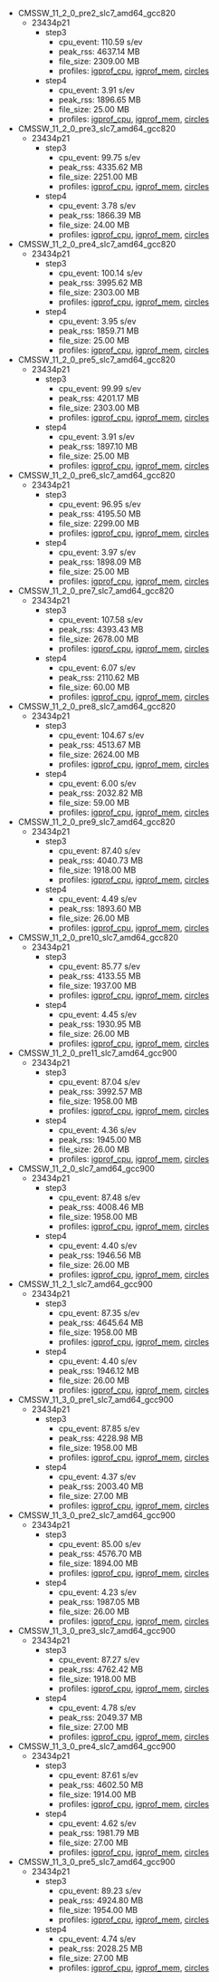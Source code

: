 - CMSSW_11_2_0_pre2_slc7_amd64_gcc820
  - 23434p21
    - step3
      - cpu_event: 110.59 s/ev
      - peak_rss: 4637.14 MB
      - file_size: 2309.00 MB
      - profiles: [igprof_cpu](https://cms-reco-profiling.web.cern.ch/cms-reco-profiling/cgi-bin/igprof-navigator/releases/CMSSW_11_2_0_pre2/23434.21/step3/cpu), [igprof_mem](https://cms-reco-profiling.web.cern.ch/cms-reco-profiling/cgi-bin/igprof-navigator/releases/CMSSW_11_2_0_pre2/23434.21/step3/mem), [circles](http://cms-reco-profiling.web.cern.ch/cms-reco-profiling/circles/piechart.php?local=false&dataset=CMSSW_11_2_0_pre2%2Fslc7_amd64_gcc820%2F23434.21%2Fstep3_circles&resource=time_thread&colours=default&groups=reco_PhaseII&threshold=0)
    - step4
      - cpu_event: 3.91 s/ev
      - peak_rss: 1896.65 MB
      - file_size: 25.00 MB
      - profiles: [igprof_cpu](https://cms-reco-profiling.web.cern.ch/cms-reco-profiling/cgi-bin/igprof-navigator/releases/CMSSW_11_2_0_pre2/23434.21/step4/cpu), [igprof_mem](https://cms-reco-profiling.web.cern.ch/cms-reco-profiling/cgi-bin/igprof-navigator/releases/CMSSW_11_2_0_pre2/23434.21/step4/mem), [circles](http://cms-reco-profiling.web.cern.ch/cms-reco-profiling/circles/piechart.php?local=false&dataset=CMSSW_11_2_0_pre2%2Fslc7_amd64_gcc820%2F23434.21%2Fstep4_circles&resource=time_thread&colours=default&groups=reco_PhaseII&threshold=0)
- CMSSW_11_2_0_pre3_slc7_amd64_gcc820
  - 23434p21
    - step3
      - cpu_event: 99.75 s/ev
      - peak_rss: 4335.62 MB
      - file_size: 2251.00 MB
      - profiles: [igprof_cpu](https://cms-reco-profiling.web.cern.ch/cms-reco-profiling/cgi-bin/igprof-navigator/releases/CMSSW_11_2_0_pre3/23434.21/step3/cpu), [igprof_mem](https://cms-reco-profiling.web.cern.ch/cms-reco-profiling/cgi-bin/igprof-navigator/releases/CMSSW_11_2_0_pre3/23434.21/step3/mem), [circles](http://cms-reco-profiling.web.cern.ch/cms-reco-profiling/circles/piechart.php?local=false&dataset=CMSSW_11_2_0_pre3%2Fslc7_amd64_gcc820%2F23434.21%2Fstep3_circles&resource=time_thread&colours=default&groups=reco_PhaseII&threshold=0)
    - step4
      - cpu_event: 3.78 s/ev
      - peak_rss: 1866.39 MB
      - file_size: 24.00 MB
      - profiles: [igprof_cpu](https://cms-reco-profiling.web.cern.ch/cms-reco-profiling/cgi-bin/igprof-navigator/releases/CMSSW_11_2_0_pre3/23434.21/step4/cpu), [igprof_mem](https://cms-reco-profiling.web.cern.ch/cms-reco-profiling/cgi-bin/igprof-navigator/releases/CMSSW_11_2_0_pre3/23434.21/step4/mem), [circles](http://cms-reco-profiling.web.cern.ch/cms-reco-profiling/circles/piechart.php?local=false&dataset=CMSSW_11_2_0_pre3%2Fslc7_amd64_gcc820%2F23434.21%2Fstep4_circles&resource=time_thread&colours=default&groups=reco_PhaseII&threshold=0)
- CMSSW_11_2_0_pre4_slc7_amd64_gcc820
  - 23434p21
    - step3
      - cpu_event: 100.14 s/ev
      - peak_rss: 3995.62 MB
      - file_size: 2303.00 MB
      - profiles: [igprof_cpu](https://cms-reco-profiling.web.cern.ch/cms-reco-profiling/cgi-bin/igprof-navigator/releases/CMSSW_11_2_0_pre4/23434.21/step3/cpu), [igprof_mem](https://cms-reco-profiling.web.cern.ch/cms-reco-profiling/cgi-bin/igprof-navigator/releases/CMSSW_11_2_0_pre4/23434.21/step3/mem), [circles](http://cms-reco-profiling.web.cern.ch/cms-reco-profiling/circles/piechart.php?local=false&dataset=CMSSW_11_2_0_pre4%2Fslc7_amd64_gcc820%2F23434.21%2Fstep3_circles&resource=time_thread&colours=default&groups=reco_PhaseII&threshold=0)
    - step4
      - cpu_event: 3.95 s/ev
      - peak_rss: 1859.71 MB
      - file_size: 25.00 MB
      - profiles: [igprof_cpu](https://cms-reco-profiling.web.cern.ch/cms-reco-profiling/cgi-bin/igprof-navigator/releases/CMSSW_11_2_0_pre4/23434.21/step4/cpu), [igprof_mem](https://cms-reco-profiling.web.cern.ch/cms-reco-profiling/cgi-bin/igprof-navigator/releases/CMSSW_11_2_0_pre4/23434.21/step4/mem), [circles](http://cms-reco-profiling.web.cern.ch/cms-reco-profiling/circles/piechart.php?local=false&dataset=CMSSW_11_2_0_pre4%2Fslc7_amd64_gcc820%2F23434.21%2Fstep4_circles&resource=time_thread&colours=default&groups=reco_PhaseII&threshold=0)
- CMSSW_11_2_0_pre5_slc7_amd64_gcc820
  - 23434p21
    - step3
      - cpu_event: 99.99 s/ev
      - peak_rss: 4201.17 MB
      - file_size: 2303.00 MB
      - profiles: [igprof_cpu](https://cms-reco-profiling.web.cern.ch/cms-reco-profiling/cgi-bin/igprof-navigator/releases/CMSSW_11_2_0_pre5/23434.21/step3/cpu), [igprof_mem](https://cms-reco-profiling.web.cern.ch/cms-reco-profiling/cgi-bin/igprof-navigator/releases/CMSSW_11_2_0_pre5/23434.21/step3/mem), [circles](http://cms-reco-profiling.web.cern.ch/cms-reco-profiling/circles/piechart.php?local=false&dataset=CMSSW_11_2_0_pre5%2Fslc7_amd64_gcc820%2F23434.21%2Fstep3_circles&resource=time_thread&colours=default&groups=reco_PhaseII&threshold=0)
    - step4
      - cpu_event: 3.91 s/ev
      - peak_rss: 1897.10 MB
      - file_size: 25.00 MB
      - profiles: [igprof_cpu](https://cms-reco-profiling.web.cern.ch/cms-reco-profiling/cgi-bin/igprof-navigator/releases/CMSSW_11_2_0_pre5/23434.21/step4/cpu), [igprof_mem](https://cms-reco-profiling.web.cern.ch/cms-reco-profiling/cgi-bin/igprof-navigator/releases/CMSSW_11_2_0_pre5/23434.21/step4/mem), [circles](http://cms-reco-profiling.web.cern.ch/cms-reco-profiling/circles/piechart.php?local=false&dataset=CMSSW_11_2_0_pre5%2Fslc7_amd64_gcc820%2F23434.21%2Fstep4_circles&resource=time_thread&colours=default&groups=reco_PhaseII&threshold=0)
- CMSSW_11_2_0_pre6_slc7_amd64_gcc820
  - 23434p21
    - step3
      - cpu_event: 96.95 s/ev
      - peak_rss: 4195.50 MB
      - file_size: 2299.00 MB
      - profiles: [igprof_cpu](https://cms-reco-profiling.web.cern.ch/cms-reco-profiling/cgi-bin/igprof-navigator/releases/CMSSW_11_2_0_pre6/23434.21/step3/cpu), [igprof_mem](https://cms-reco-profiling.web.cern.ch/cms-reco-profiling/cgi-bin/igprof-navigator/releases/CMSSW_11_2_0_pre6/23434.21/step3/mem), [circles](http://cms-reco-profiling.web.cern.ch/cms-reco-profiling/circles/piechart.php?local=false&dataset=CMSSW_11_2_0_pre6%2Fslc7_amd64_gcc820%2F23434.21%2Fstep3_circles&resource=time_thread&colours=default&groups=reco_PhaseII&threshold=0)
    - step4
      - cpu_event: 3.97 s/ev
      - peak_rss: 1898.09 MB
      - file_size: 25.00 MB
      - profiles: [igprof_cpu](https://cms-reco-profiling.web.cern.ch/cms-reco-profiling/cgi-bin/igprof-navigator/releases/CMSSW_11_2_0_pre6/23434.21/step4/cpu), [igprof_mem](https://cms-reco-profiling.web.cern.ch/cms-reco-profiling/cgi-bin/igprof-navigator/releases/CMSSW_11_2_0_pre6/23434.21/step4/mem), [circles](http://cms-reco-profiling.web.cern.ch/cms-reco-profiling/circles/piechart.php?local=false&dataset=CMSSW_11_2_0_pre6%2Fslc7_amd64_gcc820%2F23434.21%2Fstep4_circles&resource=time_thread&colours=default&groups=reco_PhaseII&threshold=0)
- CMSSW_11_2_0_pre7_slc7_amd64_gcc820
  - 23434p21
    - step3
      - cpu_event: 107.58 s/ev
      - peak_rss: 4393.43 MB
      - file_size: 2678.00 MB
      - profiles: [igprof_cpu](https://cms-reco-profiling.web.cern.ch/cms-reco-profiling/cgi-bin/igprof-navigator/releases/CMSSW_11_2_0_pre7/23434.21/step3/cpu), [igprof_mem](https://cms-reco-profiling.web.cern.ch/cms-reco-profiling/cgi-bin/igprof-navigator/releases/CMSSW_11_2_0_pre7/23434.21/step3/mem), [circles](http://cms-reco-profiling.web.cern.ch/cms-reco-profiling/circles/piechart.php?local=false&dataset=CMSSW_11_2_0_pre7%2Fslc7_amd64_gcc820%2F23434.21%2Fstep3_circles&resource=time_thread&colours=default&groups=reco_PhaseII&threshold=0)
    - step4
      - cpu_event: 6.07 s/ev
      - peak_rss: 2110.62 MB
      - file_size: 60.00 MB
      - profiles: [igprof_cpu](https://cms-reco-profiling.web.cern.ch/cms-reco-profiling/cgi-bin/igprof-navigator/releases/CMSSW_11_2_0_pre7/23434.21/step4/cpu), [igprof_mem](https://cms-reco-profiling.web.cern.ch/cms-reco-profiling/cgi-bin/igprof-navigator/releases/CMSSW_11_2_0_pre7/23434.21/step4/mem), [circles](http://cms-reco-profiling.web.cern.ch/cms-reco-profiling/circles/piechart.php?local=false&dataset=CMSSW_11_2_0_pre7%2Fslc7_amd64_gcc820%2F23434.21%2Fstep4_circles&resource=time_thread&colours=default&groups=reco_PhaseII&threshold=0)
- CMSSW_11_2_0_pre8_slc7_amd64_gcc820
  - 23434p21
    - step3
      - cpu_event: 104.67 s/ev
      - peak_rss: 4513.67 MB
      - file_size: 2624.00 MB
      - profiles: [igprof_cpu](https://cms-reco-profiling.web.cern.ch/cms-reco-profiling/cgi-bin/igprof-navigator/releases/CMSSW_11_2_0_pre8/23434.21/step3/cpu), [igprof_mem](https://cms-reco-profiling.web.cern.ch/cms-reco-profiling/cgi-bin/igprof-navigator/releases/CMSSW_11_2_0_pre8/23434.21/step3/mem), [circles](http://cms-reco-profiling.web.cern.ch/cms-reco-profiling/circles/piechart.php?local=false&dataset=CMSSW_11_2_0_pre8%2Fslc7_amd64_gcc820%2F23434.21%2Fstep3_circles&resource=time_thread&colours=default&groups=reco_PhaseII&threshold=0)
    - step4
      - cpu_event: 6.00 s/ev
      - peak_rss: 2032.82 MB
      - file_size: 59.00 MB
      - profiles: [igprof_cpu](https://cms-reco-profiling.web.cern.ch/cms-reco-profiling/cgi-bin/igprof-navigator/releases/CMSSW_11_2_0_pre8/23434.21/step4/cpu), [igprof_mem](https://cms-reco-profiling.web.cern.ch/cms-reco-profiling/cgi-bin/igprof-navigator/releases/CMSSW_11_2_0_pre8/23434.21/step4/mem), [circles](http://cms-reco-profiling.web.cern.ch/cms-reco-profiling/circles/piechart.php?local=false&dataset=CMSSW_11_2_0_pre8%2Fslc7_amd64_gcc820%2F23434.21%2Fstep4_circles&resource=time_thread&colours=default&groups=reco_PhaseII&threshold=0)
- CMSSW_11_2_0_pre9_slc7_amd64_gcc820
  - 23434p21
    - step3
      - cpu_event: 87.40 s/ev
      - peak_rss: 4040.73 MB
      - file_size: 1918.00 MB
      - profiles: [igprof_cpu](https://cms-reco-profiling.web.cern.ch/cms-reco-profiling/cgi-bin/igprof-navigator/releases/CMSSW_11_2_0_pre9/23434.21/step3/cpu), [igprof_mem](https://cms-reco-profiling.web.cern.ch/cms-reco-profiling/cgi-bin/igprof-navigator/releases/CMSSW_11_2_0_pre9/23434.21/step3/mem), [circles](http://cms-reco-profiling.web.cern.ch/cms-reco-profiling/circles/piechart.php?local=false&dataset=CMSSW_11_2_0_pre9%2Fslc7_amd64_gcc820%2F23434.21%2Fstep3_circles&resource=time_thread&colours=default&groups=reco_PhaseII&threshold=0)
    - step4
      - cpu_event: 4.49 s/ev
      - peak_rss: 1893.60 MB
      - file_size: 26.00 MB
      - profiles: [igprof_cpu](https://cms-reco-profiling.web.cern.ch/cms-reco-profiling/cgi-bin/igprof-navigator/releases/CMSSW_11_2_0_pre9/23434.21/step4/cpu), [igprof_mem](https://cms-reco-profiling.web.cern.ch/cms-reco-profiling/cgi-bin/igprof-navigator/releases/CMSSW_11_2_0_pre9/23434.21/step4/mem), [circles](http://cms-reco-profiling.web.cern.ch/cms-reco-profiling/circles/piechart.php?local=false&dataset=CMSSW_11_2_0_pre9%2Fslc7_amd64_gcc820%2F23434.21%2Fstep4_circles&resource=time_thread&colours=default&groups=reco_PhaseII&threshold=0)
- CMSSW_11_2_0_pre10_slc7_amd64_gcc820
  - 23434p21
    - step3
      - cpu_event: 85.77 s/ev
      - peak_rss: 4133.55 MB
      - file_size: 1937.00 MB
      - profiles: [igprof_cpu](https://cms-reco-profiling.web.cern.ch/cms-reco-profiling/cgi-bin/igprof-navigator/releases/CMSSW_11_2_0_pre10/23434.21/step3/cpu), [igprof_mem](https://cms-reco-profiling.web.cern.ch/cms-reco-profiling/cgi-bin/igprof-navigator/releases/CMSSW_11_2_0_pre10/23434.21/step3/mem), [circles](http://cms-reco-profiling.web.cern.ch/cms-reco-profiling/circles/piechart.php?local=false&dataset=CMSSW_11_2_0_pre10%2Fslc7_amd64_gcc820%2F23434.21%2Fstep3_circles&resource=time_thread&colours=default&groups=reco_PhaseII&threshold=0)
    - step4
      - cpu_event: 4.45 s/ev
      - peak_rss: 1930.95 MB
      - file_size: 26.00 MB
      - profiles: [igprof_cpu](https://cms-reco-profiling.web.cern.ch/cms-reco-profiling/cgi-bin/igprof-navigator/releases/CMSSW_11_2_0_pre10/23434.21/step4/cpu), [igprof_mem](https://cms-reco-profiling.web.cern.ch/cms-reco-profiling/cgi-bin/igprof-navigator/releases/CMSSW_11_2_0_pre10/23434.21/step4/mem), [circles](http://cms-reco-profiling.web.cern.ch/cms-reco-profiling/circles/piechart.php?local=false&dataset=CMSSW_11_2_0_pre10%2Fslc7_amd64_gcc820%2F23434.21%2Fstep4_circles&resource=time_thread&colours=default&groups=reco_PhaseII&threshold=0)
- CMSSW_11_2_0_pre11_slc7_amd64_gcc900
  - 23434p21
    - step3
      - cpu_event: 87.04 s/ev
      - peak_rss: 3992.57 MB
      - file_size: 1958.00 MB
      - profiles: [igprof_cpu](https://cms-reco-profiling.web.cern.ch/cms-reco-profiling/cgi-bin/igprof-navigator/releases/CMSSW_11_2_0_pre11/23434.21/step3/cpu), [igprof_mem](https://cms-reco-profiling.web.cern.ch/cms-reco-profiling/cgi-bin/igprof-navigator/releases/CMSSW_11_2_0_pre11/23434.21/step3/mem), [circles](http://cms-reco-profiling.web.cern.ch/cms-reco-profiling/circles/piechart.php?local=false&dataset=CMSSW_11_2_0_pre11%2Fslc7_amd64_gcc900%2F23434.21%2Fstep3_circles&resource=time_thread&colours=default&groups=reco_PhaseII&threshold=0)
    - step4
      - cpu_event: 4.36 s/ev
      - peak_rss: 1945.00 MB
      - file_size: 26.00 MB
      - profiles: [igprof_cpu](https://cms-reco-profiling.web.cern.ch/cms-reco-profiling/cgi-bin/igprof-navigator/releases/CMSSW_11_2_0_pre11/23434.21/step4/cpu), [igprof_mem](https://cms-reco-profiling.web.cern.ch/cms-reco-profiling/cgi-bin/igprof-navigator/releases/CMSSW_11_2_0_pre11/23434.21/step4/mem), [circles](http://cms-reco-profiling.web.cern.ch/cms-reco-profiling/circles/piechart.php?local=false&dataset=CMSSW_11_2_0_pre11%2Fslc7_amd64_gcc900%2F23434.21%2Fstep4_circles&resource=time_thread&colours=default&groups=reco_PhaseII&threshold=0)
- CMSSW_11_2_0_slc7_amd64_gcc900
  - 23434p21
    - step3
      - cpu_event: 87.48 s/ev
      - peak_rss: 4008.46 MB
      - file_size: 1958.00 MB
      - profiles: [igprof_cpu](https://cms-reco-profiling.web.cern.ch/cms-reco-profiling/cgi-bin/igprof-navigator/releases/CMSSW_11_2_0/23434.21/step3/cpu), [igprof_mem](https://cms-reco-profiling.web.cern.ch/cms-reco-profiling/cgi-bin/igprof-navigator/releases/CMSSW_11_2_0/23434.21/step3/mem), [circles](http://cms-reco-profiling.web.cern.ch/cms-reco-profiling/circles/piechart.php?local=false&dataset=CMSSW_11_2_0%2Fslc7_amd64_gcc900%2F23434.21%2Fstep3_circles&resource=time_thread&colours=default&groups=reco_PhaseII&threshold=0)
    - step4
      - cpu_event: 4.40 s/ev
      - peak_rss: 1946.56 MB
      - file_size: 26.00 MB
      - profiles: [igprof_cpu](https://cms-reco-profiling.web.cern.ch/cms-reco-profiling/cgi-bin/igprof-navigator/releases/CMSSW_11_2_0/23434.21/step4/cpu), [igprof_mem](https://cms-reco-profiling.web.cern.ch/cms-reco-profiling/cgi-bin/igprof-navigator/releases/CMSSW_11_2_0/23434.21/step4/mem), [circles](http://cms-reco-profiling.web.cern.ch/cms-reco-profiling/circles/piechart.php?local=false&dataset=CMSSW_11_2_0%2Fslc7_amd64_gcc900%2F23434.21%2Fstep4_circles&resource=time_thread&colours=default&groups=reco_PhaseII&threshold=0)
- CMSSW_11_2_1_slc7_amd64_gcc900
  - 23434p21
    - step3
      - cpu_event: 87.35 s/ev
      - peak_rss: 4645.64 MB
      - file_size: 1958.00 MB
      - profiles: [igprof_cpu](https://cms-reco-profiling.web.cern.ch/cms-reco-profiling/cgi-bin/igprof-navigator/releases/CMSSW_11_2_1/23434.21/step3/cpu), [igprof_mem](https://cms-reco-profiling.web.cern.ch/cms-reco-profiling/cgi-bin/igprof-navigator/releases/CMSSW_11_2_1/23434.21/step3/mem), [circles](http://cms-reco-profiling.web.cern.ch/cms-reco-profiling/circles/piechart.php?local=false&dataset=CMSSW_11_2_1%2Fslc7_amd64_gcc900%2F23434.21%2Fstep3_circles&resource=time_thread&colours=default&groups=reco_PhaseII&threshold=0)
    - step4
      - cpu_event: 4.40 s/ev
      - peak_rss: 1946.12 MB
      - file_size: 26.00 MB
      - profiles: [igprof_cpu](https://cms-reco-profiling.web.cern.ch/cms-reco-profiling/cgi-bin/igprof-navigator/releases/CMSSW_11_2_1/23434.21/step4/cpu), [igprof_mem](https://cms-reco-profiling.web.cern.ch/cms-reco-profiling/cgi-bin/igprof-navigator/releases/CMSSW_11_2_1/23434.21/step4/mem), [circles](http://cms-reco-profiling.web.cern.ch/cms-reco-profiling/circles/piechart.php?local=false&dataset=CMSSW_11_2_1%2Fslc7_amd64_gcc900%2F23434.21%2Fstep4_circles&resource=time_thread&colours=default&groups=reco_PhaseII&threshold=0)
- CMSSW_11_3_0_pre1_slc7_amd64_gcc900
  - 23434p21
    - step3
      - cpu_event: 87.85 s/ev
      - peak_rss: 4228.98 MB
      - file_size: 1958.00 MB
      - profiles: [igprof_cpu](https://cms-reco-profiling.web.cern.ch/cms-reco-profiling/cgi-bin/igprof-navigator/releases/CMSSW_11_3_0_pre1/23434.21/step3/cpu), [igprof_mem](https://cms-reco-profiling.web.cern.ch/cms-reco-profiling/cgi-bin/igprof-navigator/releases/CMSSW_11_3_0_pre1/23434.21/step3/mem), [circles](http://cms-reco-profiling.web.cern.ch/cms-reco-profiling/circles/piechart.php?local=false&dataset=CMSSW_11_3_0_pre1%2Fslc7_amd64_gcc900%2F23434.21%2Fstep3_circles&resource=time_thread&colours=default&groups=reco_PhaseII&threshold=0)
    - step4
      - cpu_event: 4.37 s/ev
      - peak_rss: 2003.40 MB
      - file_size: 27.00 MB
      - profiles: [igprof_cpu](https://cms-reco-profiling.web.cern.ch/cms-reco-profiling/cgi-bin/igprof-navigator/releases/CMSSW_11_3_0_pre1/23434.21/step4/cpu), [igprof_mem](https://cms-reco-profiling.web.cern.ch/cms-reco-profiling/cgi-bin/igprof-navigator/releases/CMSSW_11_3_0_pre1/23434.21/step4/mem), [circles](http://cms-reco-profiling.web.cern.ch/cms-reco-profiling/circles/piechart.php?local=false&dataset=CMSSW_11_3_0_pre1%2Fslc7_amd64_gcc900%2F23434.21%2Fstep4_circles&resource=time_thread&colours=default&groups=reco_PhaseII&threshold=0)
- CMSSW_11_3_0_pre2_slc7_amd64_gcc900
  - 23434p21
    - step3
      - cpu_event: 85.00 s/ev
      - peak_rss: 4576.70 MB
      - file_size: 1894.00 MB
      - profiles: [igprof_cpu](https://cms-reco-profiling.web.cern.ch/cms-reco-profiling/cgi-bin/igprof-navigator/releases/CMSSW_11_3_0_pre2/23434.21/step3/cpu), [igprof_mem](https://cms-reco-profiling.web.cern.ch/cms-reco-profiling/cgi-bin/igprof-navigator/releases/CMSSW_11_3_0_pre2/23434.21/step3/mem), [circles](http://cms-reco-profiling.web.cern.ch/cms-reco-profiling/circles/piechart.php?local=false&dataset=CMSSW_11_3_0_pre2%2Fslc7_amd64_gcc900%2F23434.21%2Fstep3_circles&resource=time_thread&colours=default&groups=reco_PhaseII&threshold=0)
    - step4
      - cpu_event: 4.23 s/ev
      - peak_rss: 1987.05 MB
      - file_size: 26.00 MB
      - profiles: [igprof_cpu](https://cms-reco-profiling.web.cern.ch/cms-reco-profiling/cgi-bin/igprof-navigator/releases/CMSSW_11_3_0_pre2/23434.21/step4/cpu), [igprof_mem](https://cms-reco-profiling.web.cern.ch/cms-reco-profiling/cgi-bin/igprof-navigator/releases/CMSSW_11_3_0_pre2/23434.21/step4/mem), [circles](http://cms-reco-profiling.web.cern.ch/cms-reco-profiling/circles/piechart.php?local=false&dataset=CMSSW_11_3_0_pre2%2Fslc7_amd64_gcc900%2F23434.21%2Fstep4_circles&resource=time_thread&colours=default&groups=reco_PhaseII&threshold=0)
- CMSSW_11_3_0_pre3_slc7_amd64_gcc900
  - 23434p21
    - step3
      - cpu_event: 87.27 s/ev
      - peak_rss: 4762.42 MB
      - file_size: 1918.00 MB
      - profiles: [igprof_cpu](https://cms-reco-profiling.web.cern.ch/cms-reco-profiling/cgi-bin/igprof-navigator/releases/CMSSW_11_3_0_pre3/23434.21/step3/cpu), [igprof_mem](https://cms-reco-profiling.web.cern.ch/cms-reco-profiling/cgi-bin/igprof-navigator/releases/CMSSW_11_3_0_pre3/23434.21/step3/mem), [circles](http://cms-reco-profiling.web.cern.ch/cms-reco-profiling/circles/piechart.php?local=false&dataset=CMSSW_11_3_0_pre3%2Fslc7_amd64_gcc900%2F23434.21%2Fstep3_circles&resource=time_thread&colours=default&groups=reco_PhaseII&threshold=0)
    - step4
      - cpu_event: 4.78 s/ev
      - peak_rss: 2049.37 MB
      - file_size: 27.00 MB
      - profiles: [igprof_cpu](https://cms-reco-profiling.web.cern.ch/cms-reco-profiling/cgi-bin/igprof-navigator/releases/CMSSW_11_3_0_pre3/23434.21/step4/cpu), [igprof_mem](https://cms-reco-profiling.web.cern.ch/cms-reco-profiling/cgi-bin/igprof-navigator/releases/CMSSW_11_3_0_pre3/23434.21/step4/mem), [circles](http://cms-reco-profiling.web.cern.ch/cms-reco-profiling/circles/piechart.php?local=false&dataset=CMSSW_11_3_0_pre3%2Fslc7_amd64_gcc900%2F23434.21%2Fstep4_circles&resource=time_thread&colours=default&groups=reco_PhaseII&threshold=0)
- CMSSW_11_3_0_pre4_slc7_amd64_gcc900
  - 23434p21
    - step3
      - cpu_event: 87.61 s/ev
      - peak_rss: 4602.50 MB
      - file_size: 1914.00 MB
      - profiles: [igprof_cpu](https://cms-reco-profiling.web.cern.ch/cms-reco-profiling/cgi-bin/igprof-navigator/releases/CMSSW_11_3_0_pre4/23434.21/step3/cpu), [igprof_mem](https://cms-reco-profiling.web.cern.ch/cms-reco-profiling/cgi-bin/igprof-navigator/releases/CMSSW_11_3_0_pre4/23434.21/step3/mem), [circles](http://cms-reco-profiling.web.cern.ch/cms-reco-profiling/circles/piechart.php?local=false&dataset=CMSSW_11_3_0_pre4%2Fslc7_amd64_gcc900%2F23434.21%2Fstep3_circles&resource=time_thread&colours=default&groups=reco_PhaseII&threshold=0)
    - step4
      - cpu_event: 4.62 s/ev
      - peak_rss: 1981.79 MB
      - file_size: 27.00 MB
      - profiles: [igprof_cpu](https://cms-reco-profiling.web.cern.ch/cms-reco-profiling/cgi-bin/igprof-navigator/releases/CMSSW_11_3_0_pre4/23434.21/step4/cpu), [igprof_mem](https://cms-reco-profiling.web.cern.ch/cms-reco-profiling/cgi-bin/igprof-navigator/releases/CMSSW_11_3_0_pre4/23434.21/step4/mem), [circles](http://cms-reco-profiling.web.cern.ch/cms-reco-profiling/circles/piechart.php?local=false&dataset=CMSSW_11_3_0_pre4%2Fslc7_amd64_gcc900%2F23434.21%2Fstep4_circles&resource=time_thread&colours=default&groups=reco_PhaseII&threshold=0)
- CMSSW_11_3_0_pre5_slc7_amd64_gcc900
  - 23434p21
    - step3
      - cpu_event: 89.23 s/ev
      - peak_rss: 4924.80 MB
      - file_size: 1954.00 MB
      - profiles: [igprof_cpu](https://cms-reco-profiling.web.cern.ch/cms-reco-profiling/cgi-bin/igprof-navigator/releases/CMSSW_11_3_0_pre5/23434.21/step3/cpu), [igprof_mem](https://cms-reco-profiling.web.cern.ch/cms-reco-profiling/cgi-bin/igprof-navigator/releases/CMSSW_11_3_0_pre5/23434.21/step3/mem), [circles](http://cms-reco-profiling.web.cern.ch/cms-reco-profiling/circles/piechart.php?local=false&dataset=CMSSW_11_3_0_pre5%2Fslc7_amd64_gcc900%2F23434.21%2Fstep3_circles&resource=time_thread&colours=default&groups=reco_PhaseII&threshold=0)
    - step4
      - cpu_event: 4.74 s/ev
      - peak_rss: 2028.25 MB
      - file_size: 27.00 MB
      - profiles: [igprof_cpu](https://cms-reco-profiling.web.cern.ch/cms-reco-profiling/cgi-bin/igprof-navigator/releases/CMSSW_11_3_0_pre5/23434.21/step4/cpu), [igprof_mem](https://cms-reco-profiling.web.cern.ch/cms-reco-profiling/cgi-bin/igprof-navigator/releases/CMSSW_11_3_0_pre5/23434.21/step4/mem), [circles](http://cms-reco-profiling.web.cern.ch/cms-reco-profiling/circles/piechart.php?local=false&dataset=CMSSW_11_3_0_pre5%2Fslc7_amd64_gcc900%2F23434.21%2Fstep4_circles&resource=time_thread&colours=default&groups=reco_PhaseII&threshold=0)
